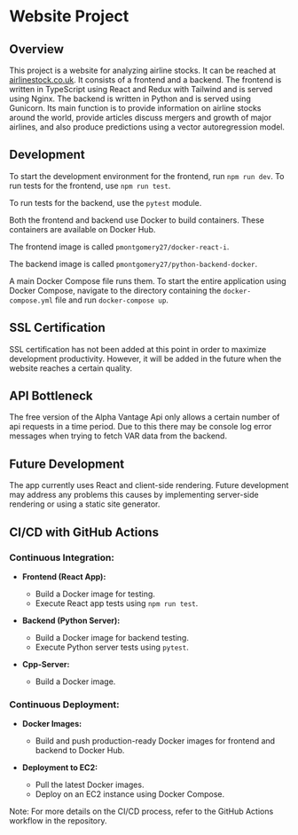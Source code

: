# Website Project

## Overview
This project is a website for analyzing airline stocks. It can be reached at [airlinestock.co.uk](https://airlinestock.co.uk). It consists of a frontend and a backend. The frontend is written in TypeScript using React and Redux with Tailwind and is served using Nginx. The backend is written in Python and is served using Gunicorn. Its main function is to provide information on airline stocks around the world, provide articles discuss mergers and growth of major airlines, and also produce predictions using a vector autoregression model.

## Development
To start the development environment for the frontend, run `npm run dev`. To run tests for the frontend, use `npm run test`.

To run tests for the backend, use the `pytest` module.

Both the frontend and backend use Docker to build containers. These containers are available on Docker Hub.

The frontend image is called `pmontgomery27/docker-react-i`.

The backend image is called `pmontgomery27/python-backend-docker`.

A main Docker Compose file runs them. To start the entire application using Docker Compose, navigate to the directory containing the `docker-compose.yml` file and run `docker-compose up`.

## SSL Certification
SSL certification has not been added at this point in order to maximize development productivity. However, it will be added in the future when the website reaches a certain quality.

## API Bottleneck
The free version of the Alpha Vantage Api only allows a certain number of api requests in a time period. Due to this there may be console log error messages when trying to fetch VAR data from the backend.

## Future Development
The app currently uses React and client-side rendering. Future development may address any problems this causes by implementing server-side rendering or using a static site generator.

## CI/CD with GitHub Actions

### Continuous Integration:

- **Frontend (React App):**
   - Build a Docker image for testing.
   - Execute React app tests using `npm run test`.

- **Backend (Python Server):**
   - Build a Docker image for backend testing.
   - Execute Python server tests using `pytest`.

- **Cpp-Server:**
   - Build a Docker image.

### Continuous Deployment:

- **Docker Images:**
   - Build and push production-ready Docker images for frontend and backend to Docker Hub.

- **Deployment to EC2:**
   - Pull the latest Docker images.
   - Deploy on an EC2 instance using Docker Compose.

Note: For more details on the CI/CD process, refer to the GitHub Actions workflow in the repository.